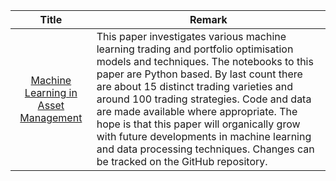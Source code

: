 | Title | Remark |
| :----: | -----|
| [Machine Learning in Asset Management](https://papers.ssrn.com/sol3/papers.cfm?abstract_id=3420952)|This paper investigates various machine learning trading and portfolio optimisation models and techniques. The notebooks to this paper are Python based. By last count there are about 15 distinct trading varieties and around 100 trading strategies. Code and data are made available where appropriate. The hope is that this paper will organically grow with future developments in machine learning and data processing techniques. Changes can be tracked on the GitHub repository.|
